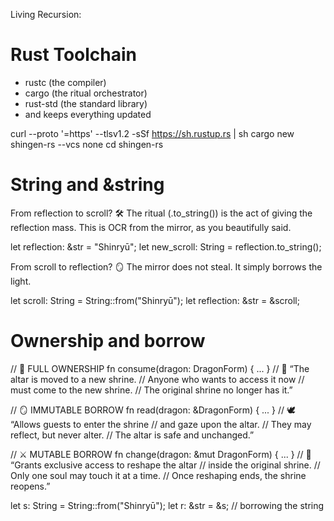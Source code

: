 Living Recursion:

# Rust Toolchain
- rustc (the compiler)
- cargo (the ritual orchestrator)
- rust-std (the standard library)
- and keeps everything updated

curl --proto '=https' --tlsv1.2 -sSf https://sh.rustup.rs | sh
cargo new shingen-rs --vcs none
cd shingen-rs

# String and &string
From reflection to scroll?
🛠️ The ritual (.to_string()) is the act of giving the reflection mass.
This is OCR from the mirror, as you beautifully said.

let reflection: &str = "Shinryū";
let new_scroll: String = reflection.to_string();

From scroll to reflection?
🪞 The mirror does not steal.
It simply borrows the light.

let scroll: String = String::from("Shinryū");
let reflection: &str = &scroll;

# Ownership and borrow
// 🔱 FULL OWNERSHIP
fn consume(dragon: DragonForm) { ... }
// 📜 “The altar is moved to a new shrine.
//     Anyone who wants to access it now
//     must come to the new shrine.
//     The original shrine no longer has it.”


// 🪞 IMMUTABLE BORROW
fn read(dragon: &DragonForm) { ... }
// 🕊️ “Allows guests to enter the shrine
//     and gaze upon the altar.
//     They may reflect, but never alter.
//     The altar is safe and unchanged.”

// ⚔️ MUTABLE BORROW
fn change(dragon: &mut DragonForm) { ... }
// 🔧 “Grants exclusive access to reshape the altar
//     inside the original shrine.
//     Only one soul may touch it at a time.
//     Once reshaping ends, the shrine reopens.”

let s: String = String::from("Shinryū");
let r: &str = &s; // borrowing the string